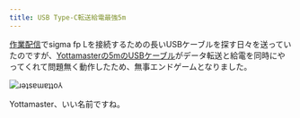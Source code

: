 ```yaml
---
title: USB Type-C転送給電最強5m
---
```

[作業配信](https://www.youtube.com/c/r7kamura)でsigma fp Lを接続するための長いUSBケーブルを探す日々を送っていたのですが、[Yottamasterの5mのUSBケーブル](https://www.amazon.co.jp/dp/B09Y1BY75P)がデータ転送と給電を同時にやってくれて問題無く動作したため、無事エンドゲームとなりました。

![](https://lh4.googleusercontent.com/UgbW8vbAEoBo-Sx6VEZFAGFY6wnT5OLONvFo0o-t62019re49pHmz2L3XJaoYybfNgYGMp4hTRRy5baAV8s5nt1AMIcZLtful5F8p00mfz57DPLKYyZ0Z1ik5rRsAxxKl2B2Os7DcH_5h7KUMlqkYszx1S91kDHQOs-sjAUxq7iiLUEANpZvNl5v_g "ɹǝʇsɐɯɐʇʇo⅄")

Yottamaster、いい名前ですね。

